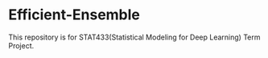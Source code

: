 # Efficient-Ensemble

This repository is for STAT433(Statistical Modeling for Deep Learning) Term Project.

